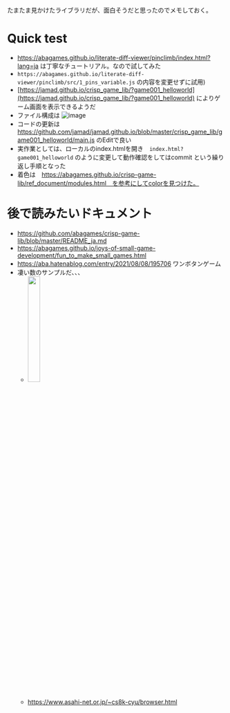 たまたま見かけたライブラリだが、面白そうだと思ったのでメモしておく。

# Quick test 
* https://abagames.github.io/literate-diff-viewer/pinclimb/index.html?lang=ja は丁寧なチュートリアル。なので試してみた
* `https://abagames.github.io/literate-diff-viewer/pinclimb/src/1_pins_variable.js` の内容を変更せずに試用)
* [https://jamad.github.io/crisp_game_lib/?game001_helloworld](https://jamad.github.io/crisp_game_lib/?game001_helloworld) によりゲーム画面を表示できるようだ
* ファイル構成は ![image](https://github.com/jamad/jamad.github.io/assets/949913/cce7632e-d5c1-4628-b8c8-6cbbe7d7ed97)
* コードの更新は　https://github.com/jamad/jamad.github.io/blob/master/crisp_game_lib/game001_helloworld/main.js のEditで良い
* 実作業としては、ローカルのindex.htmlを開き　`index.html?game001_helloworld` のように変更して動作確認をしてはcommit という繰り返し手順となった
* 着色は　https://abagames.github.io/crisp-game-lib/ref_document/modules.html　を参考にしてcolorを見つけた。


# 後で読みたいドキュメント
* https://github.com/abagames/crisp-game-lib/blob/master/README_ja.md
* https://abagames.github.io/joys-of-small-game-development/fun_to_make_small_games.html
* https://aba.hatenablog.com/entry/2021/08/08/195706 ワンボタンゲーム
* 凄い数のサンプルだ、、、　
  * <img src="https://github.com/jamad/jamad.github.io/assets/949913/c11f2beb-647d-428b-ab0c-3549e18ea615" width="25%" />
  * https://www.asahi-net.or.jp/~cs8k-cyu/browser.html


